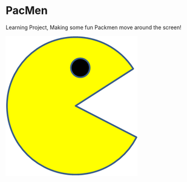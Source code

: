 # PacMen

Learning Project, Making some fun Packmen move around the screen!

<img src="PacMan1.png">
